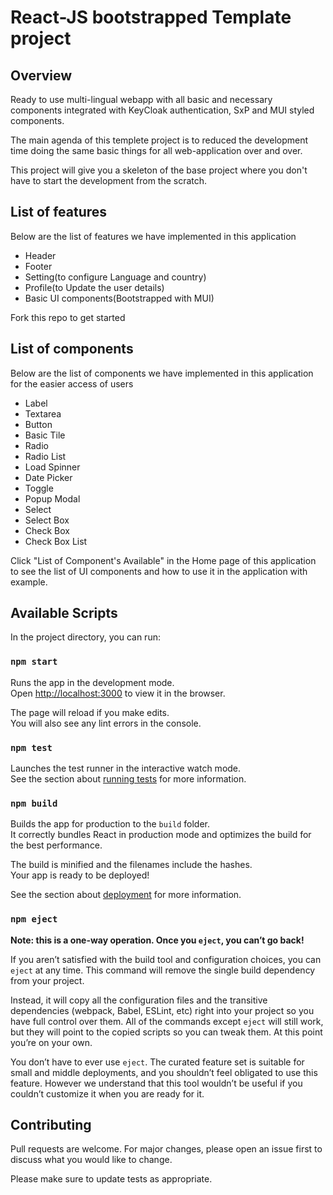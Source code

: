 
# React-JS bootstrapped Template project

## Overview
Ready to use multi-lingual webapp with all basic and necessary components integrated with KeyCloak authentication, SxP and MUI styled components. 

The main agenda of this templete project is to reduced the development time doing the same basic things for all web-application over and over.

This project will give you a skeleton of the base project where you don't have to start the development from the scratch.

## List of features
Below are the list of features we have implemented in this application

- Header
- Footer
- Setting(to configure Language and country)
- Profile(to Update the user details)
- Basic UI components(Bootstrapped with MUI)

Fork this repo to get started

## List of components
Below are the list of components we have implemented in this application for the easier access of users

- Label
- Textarea
- Button
- Basic Tile
- Radio
- Radio List
- Load Spinner
- Date Picker
- Toggle
- Popup Modal
- Select
- Select Box
- Check Box
- Check Box List

Click "List of Component's Available" in the Home page of this application to see the list of UI components and how to use it in the application with example. 

## Available Scripts

In the project directory, you can run:

### `npm start`

Runs the app in the development mode.\
Open [http://localhost:3000](http://localhost:3000) to view it in the browser.

The page will reload if you make edits.\
You will also see any lint errors in the console.

### `npm test`

Launches the test runner in the interactive watch mode.\
See the section about [running tests](https://facebook.github.io/create-react-app/docs/running-tests) for more information.

### `npm build`

Builds the app for production to the `build` folder.\
It correctly bundles React in production mode and optimizes the build for the best performance.

The build is minified and the filenames include the hashes.\
Your app is ready to be deployed!

See the section about [deployment](https://facebook.github.io/create-react-app/docs/deployment) for more information.

### `npm eject`

**Note: this is a one-way operation. Once you `eject`, you can’t go back!**

If you aren’t satisfied with the build tool and configuration choices, you can `eject` at any time. This command will remove the single build dependency from your project.

Instead, it will copy all the configuration files and the transitive dependencies (webpack, Babel, ESLint, etc) right into your project so you have full control over them. All of the commands except `eject` will still work, but they will point to the copied scripts so you can tweak them. At this point you’re on your own.

You don’t have to ever use `eject`. The curated feature set is suitable for small and middle deployments, and you shouldn’t feel obligated to use this feature. However we understand that this tool wouldn’t be useful if you couldn’t customize it when you are ready for it.


## Contributing
Pull requests are welcome. For major changes, please open an issue first to discuss what you would like to change.

Please make sure to update tests as appropriate.
